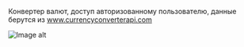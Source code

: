 Конвертер валют, доступ авторизованному пользователю, данные берутся из www.currencyconverterapi.com

![Image alt](https://github.com/North-Guard/Currency_Exchanger/blob/master/Exchanger-screen.png)
